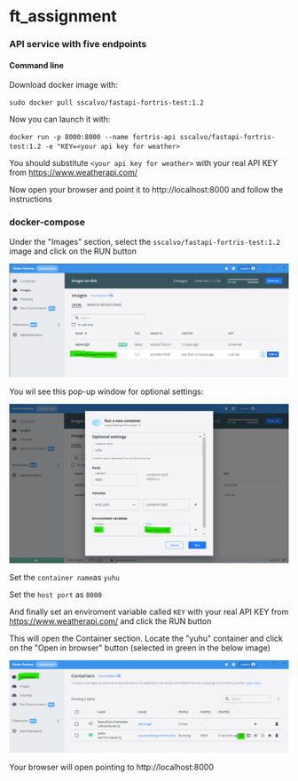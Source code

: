 # ft_assignment
### API service with five endpoints

#### Command line
Download docker image with:

`sudo docker pull sscalvo/fastapi-fortris-test:1.2`

Now you can launch it with:

`docker run -p 8000:8000 --name fortris-api sscalvo/fastapi-fortris-test:1.2 -e "KEY=<your api key for weather>`

You should substitute `<your api key for weather>` with your real API KEY from  https://www.weatherapi.com/

Now open your browser and point it to http://localhost:8000 and follow the instructions

### docker-compose

Under the "Images" section, select the `sscalvo/fastapi-fortris-test:1.2` image and click on the RUN button

![image](./img/launch_docker-compose.png)

You wil see this pop-up window for optional settings:

![image](./img/env_var_KEY.png)

Set the `container name`as `yuhu`

Set the `host port` as `8000`

And finally set an enviroment variable called `KEY` with your real API KEY from  https://www.weatherapi.com/ and click the RUN button

This will open the Container section. Locate the "yuhu" container and click on the "Open in browser" button (selected in green in the below image)

![image](./img/run_container.png)

Your browser will open pointing to http://localhost:8000




